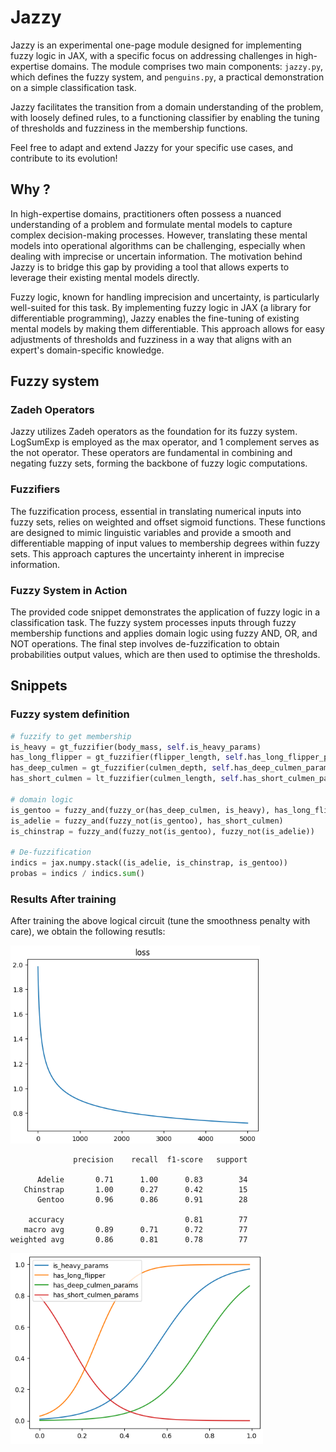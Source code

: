 # Jazzy
Jazzy is an experimental one-page module designed for implementing fuzzy logic in JAX, with a specific focus on addressing challenges in high-expertise domains. The module comprises two main components: `jazzy.py`, which defines the fuzzy system, and `penguins.py`, a practical demonstration on a simple classification task.

Jazzy facilitates the transition from a domain understanding of the problem, with loosely defined rules, to a functioning classifier by enabling the tuning of thresholds and fuzziness in the membership functions.

Feel free to adapt and extend Jazzy for your specific use cases, and contribute to its evolution!

## Why ?

In high-expertise domains, practitioners often possess a nuanced understanding of a problem and formulate mental models to capture complex decision-making processes. However, translating these mental models into operational algorithms can be challenging, especially when dealing with imprecise or uncertain information. The motivation behind Jazzy is to bridge this gap by providing a tool that allows experts to leverage their existing mental models directly.

Fuzzy logic, known for handling imprecision and uncertainty, is particularly well-suited for this task. By implementing fuzzy logic in JAX (a library for differentiable programming), Jazzy enables the fine-tuning of existing mental models by making them differentiable. This approach allows for easy adjustments of thresholds and fuzziness in a way that aligns with an expert's domain-specific knowledge.

## Fuzzy system

### Zadeh Operators
Jazzy utilizes Zadeh operators as the foundation for its fuzzy system. LogSumExp is employed as the max operator, and 1 complement serves as the not operator. These operators are fundamental in combining and negating fuzzy sets, forming the backbone of fuzzy logic computations.

### Fuzzifiers
The fuzzification process, essential in translating numerical inputs into fuzzy sets, relies on weighted and offset sigmoid functions. These functions are designed to mimic linguistic variables and provide a smooth and differentiable mapping of input values to membership degrees within fuzzy sets. This approach captures the uncertainty inherent in imprecise information.

### Fuzzy System in Action
The provided code snippet demonstrates the application of fuzzy logic in a classification task. The fuzzy system processes inputs through fuzzy membership functions and applies domain logic using fuzzy AND, OR, and NOT operations. The final step involves de-fuzzification to obtain probabilities output values, which are then used to optimise the thresholds.

## Snippets

### Fuzzy system definition

```python
# fuzzify to get membership
is_heavy = gt_fuzzifier(body_mass, self.is_heavy_params)
has_long_flipper = gt_fuzzifier(flipper_length, self.has_long_flipper_params)
has_deep_culmen = gt_fuzzifier(culmen_depth, self.has_deep_culmen_params)
has_short_culmen = lt_fuzzifier(culmen_length, self.has_short_culmen_params)

# domain logic
is_gentoo = fuzzy_and(fuzzy_or(has_deep_culmen, is_heavy), has_long_flipper)
is_adelie = fuzzy_and(fuzzy_not(is_gentoo), has_short_culmen)
is_chinstrap = fuzzy_and(fuzzy_not(is_gentoo), fuzzy_not(is_adelie))

# De-fuzzification
indics = jax.numpy.stack((is_adelie, is_chinstrap, is_gentoo))
probas = indics / indics.sum()
```

### Results After training

After training the above logical circuit (tune the smoothness penalty with care), we obtain the following resutls:

![Alt text](assets/loss.png)

```
              precision    recall  f1-score   support

      Adelie       0.71      1.00      0.83        34
   Chinstrap       1.00      0.27      0.42        15
      Gentoo       0.96      0.86      0.91        28

    accuracy                           0.81        77
   macro avg       0.89      0.71      0.72        77
weighted avg       0.86      0.81      0.78        77
```

![Alt text](assets/final-membership.png)

